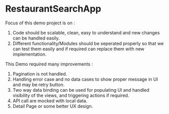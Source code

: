 # RestaurantSearchApp

Focus of this demo project is on :
1. Code should be scalable, clean, easy to understand
and new changes can be handled easily.
2. Different functionality/Modules should be seperated properly so
that we can test them easily and if required can replace them with
new implementation.

This Demo required many improvements :

1. Pagination is not handled.
2. Handling error case and no data cases to show proper message in
UI and may be retry button.
3. Two way data binding can be used for populating UI
and handled visibility of the views, and triggering actions
if required.
4. API call are mocked with local data.
5. Detail Page or some better UX design.
